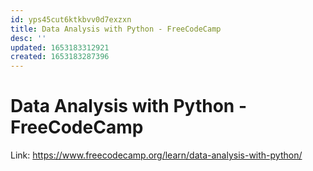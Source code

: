 ```yaml
---
id: yps45cut6ktkbvv0d7exzxn
title: Data Analysis with Python - FreeCodeCamp
desc: ''
updated: 1653183312921
created: 1653183287396
---
```

# Data Analysis with Python - FreeCodeCamp

Link: https://www.freecodecamp.org/learn/data-analysis-with-python/